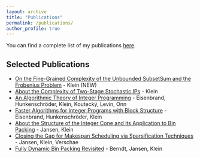 ```yaml
---
layout: archive
title: "Publications"
permalink: /publications/
author_profile: true
---
```


You can find a complete list of my publications [here](https://kimiklein.github.io/list_publications.pdf).

Selected Publications
---
- [On the Fine-Grained Complexity of the Unbounded SubsetSum and the Frobenius Problem](http://arxiv.org/abs/2108.05581) - Klein (NEW)
- [About the Complexity of Two-Stage Stochastic IPs](https://arxiv.org/abs/1901.01135) - Klein
- [An Algorithmic Theory of Integer Programming](https://arxiv.org/abs/1904.01361) - Eisenbrand, Hunkenschröder, Klein, Koutecký, Levin, Onn
- [Faster Algorithms for Integer Programs with Block Structure](https://arxiv.org/abs/1802.06289) - Eisenbrand, Hunkenschröder, Klein
- [About the Structure of the Integer Cone and its Application to Bin Packing](https://arxiv.org/abs/1604.07286) - Jansen, Klein
- [Closing the Gap for Makespan Scheduling via Sparsification Techniques](https://arxiv.org/abs/1604.07153) - Jansen, Klein, Verschae
- [Fully Dynamic Bin Packing Revisited](https://arxiv.org/abs/1411.0960) - Berndt, Jansen, Klein

<!-- a normal html comment {% if author.googlescholar %}
  You can also find my articles on <u><a href="{{author.googlescholar}}">my Google Scholar profile</a>.</u>
{% endif %}

{% include base_path %}

{% for post in site.publications reversed %}
  {% include archive-single.html %}
{% endfor %}-->
